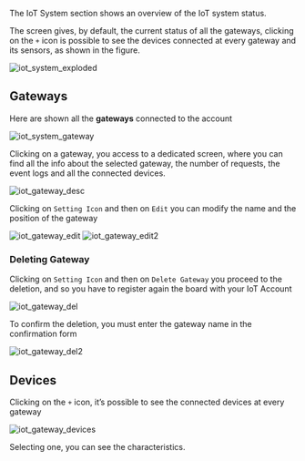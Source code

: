 The IoT System section shows an overview of the IoT system status.

The screen gives, by default, the current status of all the gateways, clicking on the `+` icon is possible to see the devices connected at every gateway and its sensors, as shown in the figure.

<img src="../img/28_iot_system_exploded.png" alt="iot_system_exploded" class="img-responsive" >


## Gateways

Here are shown all the **gateways** connected to the account

<img src="../img/29_iot_system_gateway.png" alt="iot_system_gateway" class="img-responsive" >

Clicking on a gateway, you access to a dedicated screen, where you can find all the info about the selected gateway, the number of requests, the event logs and all the connected devices.

<img src="../img/36_iot_gateway_desc.png" alt="iot_gateway_desc" class="img-responsive" >

Clicking on `Setting Icon` and then on `Edit` you can modify the name and the position of the gateway

<img src="../img/37_iot_gateway_edit.png" alt="iot_gateway_edit" class="img-responsive" >

<img src="../img/38_iot_gateway_edit2.png" alt="iot_gateway_edit2" class="img-responsive" >


### Deleting Gateway

Clicking on `Setting Icon` and then on `Delete Gateway` you proceed to the deletion, and so you have to register again the board with your IoT Account

<img src="../img/39_iot_gateway_del.png" alt="iot_gateway_del" class="img-responsive" >

To confirm the deletion, you must enter the gateway name in the confirmation form

<img src="../img/40_iot_gateway_del2.png" alt="iot_gateway_del2" class="img-responsive" >

## Devices

Clicking on the `+` icon, it’s possible to see the connected devices at every gateway

<img src="../img/30_iot_gateway_devices.png" alt="iot_gateway_devices" class="img-responsive" >

Selecting one, you can see the characteristics.
